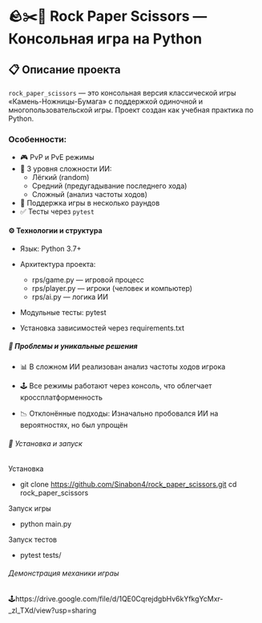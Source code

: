 # 🪨✂️📄 Rock Paper Scissors — Консольная игра на Python

## 📋 Описание проекта

`rock_paper_scissors` — это консольная версия классической игры «Камень-Ножницы-Бумага» с поддержкой одиночной и многопользовательской игры. Проект создан как учебная практика по Python.

### Особенности:

- 🎮 PvP и PvE режимы
- 🧠 3 уровня сложности ИИ:
  - Лёгкий (random)
  - Средний (предугадывание последнего хода)
  - Сложный (анализ частоты ходов)
- 🔁 Поддержка игры в несколько раундов
- ✅ Тесты через `pytest`

#### ⚙️ Технологии и структура

- Язык: Python 3.7+
- Архитектура проекта:
  - rps/game.py — игровой процесс
  - rps/player.py — игроки (человек и компьютер)
  - rps/ai.py — логика ИИ

- Модульные тесты: pytest

- Установка зависимостей через requirements.txt

##### 🧠 Проблемы и уникальные решения

- 📊 В сложном ИИ реализован анализ частоты ходов игрока

- 🕹️ Все режимы работают через консоль, что облегчает кроссплатформенность

- 📉 Отклонённые подходы: Изначально пробовался ИИ на вероятностях, но был упрощён

###### 🚀 Установка и запуск

Установка 
- git clone https://github.com/Sinabon4/rock_paper_scissors.git
cd rock_paper_scissors

Запуск игры
- python main.py

Запуск тестов
- pytest tests/

###### Демонстрация механики играы

🕹️https://drive.google.com/file/d/1QE0CqrejdgbHv6kYfkgYcMxr-_zl_TXd/view?usp=sharing 

